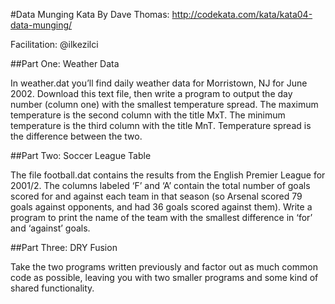 #Data Munging Kata
By Dave Thomas: http://codekata.com/kata/kata04-data-munging/

Facilitation: @ilkezilci

##Part One: Weather Data

In weather.dat you’ll find daily weather data for Morristown, NJ for June 2002. Download this text file, then write a program to output the day number (column one) with the smallest temperature spread.
The maximum temperature is the second column with the title MxT.
The minimum temperature is the third column with the title MnT.
Temperature spread is the difference between the two.

##Part Two: Soccer League Table

The file football.dat contains the results from the English Premier League for 2001/2. The columns labeled ‘F’ and ‘A’ contain the total number of goals scored for and against each team in that season (so Arsenal scored 79 goals against opponents, and had 36 goals scored against them). Write a program to print the name of the team with the smallest difference in ‘for’ and ‘against’ goals.

##Part Three: DRY Fusion

Take the two programs written previously and factor out as much common code as possible, leaving you with two smaller programs and some kind of shared functionality.

